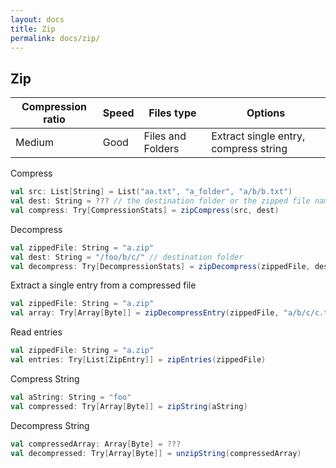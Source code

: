 ```yaml
---
layout: docs
title: Zip
permalink: docs/zip/
---
```


## Zip

|Compression ratio|Speed|Files type|Options|
|--|--|--|--|
|Medium|Good|Files and Folders|Extract single entry, compress string|

Compress

```scala
val src: List[String] = List("aa.txt", "a_folder", "a/b/b.txt")
val dest: String = ??? // the destination folder or the zipped file name
val compress: Try[CompressionStats] = zipCompress(src, dest)

```
Decompress
```scala
val zippedFile: String = "a.zip"
val dest: String = "/foo/b/c/" // destination folder
val decompress: Try[DecompressionStats] = zipDecompress(zippedFile, dest)
```

Extract a single entry from a compressed file
```scala
val zippedFile: String = "a.zip"
val array: Try[Array[Byte]] = zipDecompressEntry(zippedFile, "a/b/c/c.txt")
```

Read entries
```scala
val zippedFile: String = "a.zip"
val entries: Try[List[ZipEntry]] = zipEntries(zippedFile)
```

Compress String
```scala
val aString: String = "foo"
val compressed: Try[Array[Byte]] = zipString(aString)
```

Decompress String
```scala
val compressedArray: Array[Byte] = ???
val decompressed: Try[Array[Byte]] = unzipString(compressedArray)
```